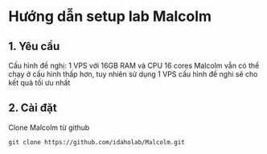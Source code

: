 # Hướng dẫn setup lab Malcolm

## 1. Yêu cầu
Cấu hình đề nghị: 1 VPS với 16GB RAM và CPU 16 cores
Malcolm vẫn có thể chạy ở cấu hình thấp hơn, tuy nhiên sử dụng 1 VPS cấu hình đề nghi sẽ cho kết quả tối ưu nhất

## 2. Cài đặt

Clone Malcolm từ github
```
git clone https://github.com/idaholab/Malcolm.git
```
